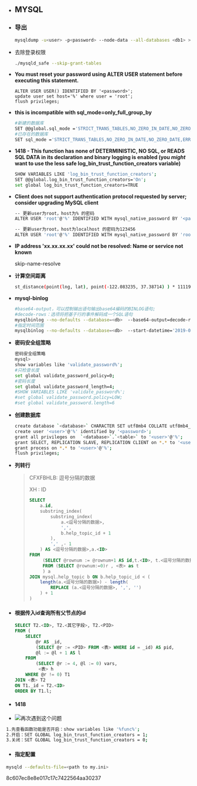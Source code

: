 - ## MYSQL

- ### **导出**

  ```bash
  mysqldump -u<user> -p<password> --node-data --all-databases <db1> > all.sql
  ```

- 去除登录权限

  ```bash
  ./mysqld_safe --skip-grant-tables
  ```

- **You must reset your password using ALTER USER statement before executing this statement.**

  ```shell
  ALTER USER USER() IDENTIFIED BY '<password>';
  update user set host='%' where user = 'root';
  flush privileges;
  ```

- **this is incompatible with sql_mode=only_full_group_by**

  ```bash
  #新建的数据库
  SET @@global.sql_mode ='STRICT_TRANS_TABLES,NO_ZERO_IN_DATE,NO_ZERO_DATE,ERROR_FOR_DIVISION_BY_ZERO,NO_ENGINE_SUBSTITUTION';
  #已存在的数据库
  SET sql_mode ='STRICT_TRANS_TABLES,NO_ZERO_IN_DATE,NO_ZERO_DATE,ERROR_FOR_DIVISION_BY_ZERO,NO_ENGINE_SUBSTITUTION';
  ```

- **1418 - This function has none of DETERMINISTIC, NO SQL, or READS SQL DATA in its declaration and binary logging is
  enabled (you *might* want to use the less safe log_bin_trust_function_creators variable)**

  ```bash
  SHOW VARIABLES LIKE 'log_bin_trust_function_creators';
  SET @@global.log_bin_trust_function_creators='On';
  set global log_bin_trust_function_creators=TRUE
  ```

- **Client does not support authentication protocol requested by server; consider upgrading MySQL client**

  ```bash
  -- 更新user为root，host为% 的密码
  ALTER USER 'root'@'%' IDENTIFIED WITH mysql_native_password BY '<password>';
  
  -- 更新user为root，host为localhost 的密码为123456
  ALTER USER 'root'@'%' IDENTIFIED WITH mysql_native_password BY 'root';
  ```

- **IP address 'xx.xx.xx.xx' could not be resolved: Name or service not known**

  skip-name-resolve

- **计算空间距离**

  ```bash
  st_distance(point(lng, lat), point(-122.083235, 37.38714) ) * 111195
  ```

- **mysql-binlog**

  ```bash
  #base64-output，可以控制输出语句输出base64编码的BINLOG语句;
  #decode-rows：选项将把基于行的事件解码成一个SQL语句
  mysqlbinlog --no-defaults --database=<db>  --base64-output=decode-rows -v  binlog.000089
  #指定时间范围
  mysqlbinlog --no-defaults --database=<db>  --start-datetime='2019-04-11 00:00:00' --stop-datetime='2019-04-11 15:00:00'  binlog.000088 
  ```

- **密码安全组策略**

  ```bash
  密码安全组策略
  mysql>
  show variables like 'validate_password%';
  #只检查长度
  set global validate_password_policy=0;
  #密码长度
  set global validate_password_length=4;
  #SHOW VARIABLES LIKE 'validate_password%';
  #set global validate_password.policy=LOW;
  #set global validate_password.length=6
  
  ```

- **创建数据库**

  ```bash
  create database `<database>` CHARACTER SET utf8mb4 COLLATE utf8mb4_general_ci;
  create user '<user>'@'%' identified by '<password>';
  grant all privileges on  `<database>`.`<table>` to '<user>'@'%';
  grant SELECT, REPLICATION SLAVE, REPLICATION CLIENT on *.* to '<user>'@'%';
  grant process on *.* to '<user>'@'%';
  flush privileges;
  ```

- **列转行**

  > CFXFBHLB: 逗号分隔的数据
  >
  > XH : ID
  >
  > ```sql
  > SELECT
  > 	a.id,
  > 	substring_index(
  > 		substring_index(
  > 			a.<逗号分隔的数据>,
  > 			',',
  > 			b.help_topic_id + 1
  > 		),
  > 		',' ,- 1
  > 	) AS <逗号分隔的数据>,a.<ID>
  > FROM
  > 	 (SELECT @rownum := @rownum+1 AS id,t.<ID>, t.<逗号分隔的数据>
  >      FROM (SELECT @rownum:=0)r , <表> as t
  >      ) a
  > JOIN mysql.help_topic b ON b.help_topic_id < (
  > 	length(a.<逗号分隔的数据>) - length(
  > 		REPLACE (a.<逗号分隔的数据>, ',', '')
  > 	) + 1
  > )
  > ```

- #### **根据传入id查询所有父节点的id**

  ```sql
  SELECT T2.<ID>, T2.<其它字段>, T2.<PID>
  FROM ( 
      SELECT 
          @r AS _id, 
          (SELECT @r := <PID> FROM <表> WHERE id = _id) AS pid, 
          @l := @l + 1 AS l
      FROM 
          (SELECT @r := 4, @l := 0) vars, 
           <表> h 
      WHERE @r != 0) T1 
  JOIN <表> T2 
  ON T1._id = T2.<ID> 
  ORDER BY T1.l;
  ```

  

- #### 1418

- ![再次遇到这个问题](https://img-blog.csdnimg.cn/b2632aab3dc047d3b6e43657b6c0a58e.png#pic_center)

```bash
1.先查看函数功能是否开启：show variables like '%func%';
2.开启：SET GLOBAL log_bin_trust_function_creators = 1;
3.关闭：SET GLOBAL log_bin_trust_function_creators = 0;
```
- #### 指定配置

```bash
mysqld --defaults-file=<path to my.ini>
```
8c607ec8e8e017c17c7422564aa30237